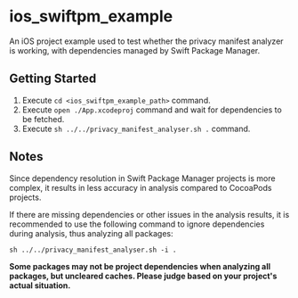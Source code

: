 # ios_swiftpm_example

An iOS project example used to test whether the privacy manifest analyzer is working, with dependencies managed by Swift Package Manager.

## Getting Started

1. Execute `cd <ios_swiftpm_example_path>` command.
2. Execute `open ./App.xcodeproj` command and wait for dependencies to be fetched.
3. Execute `sh ../../privacy_manifest_analyser.sh .` command.

## Notes

Since dependency resolution in Swift Package Manager projects is more complex, it results in less accuracy in analysis compared to CocoaPods projects.

If there are missing dependencies or other issues in the analysis results, it is recommended to use the following command to ignore dependencies during analysis, thus analyzing all packages:

```shell
sh ../../privacy_manifest_analyser.sh -i .
```

**Some packages may not be project dependencies when analyzing all packages, but uncleared caches. Please judge based on your project's actual situation.**
